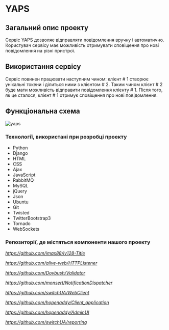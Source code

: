 # YAPS

## Загальний опис проекту
Сервіс YAPS дозволяє відправляти повідомлення вручну і автоматично. Користувач сервісу має можливість отримувати сповіщення про нові повідомлення на різні пристрої.

## Використання сервісу
Сервіс повинен працювати наступним чином: клієнт # 1 створює унікальні токени і ділиться ними з клієнтом # 2. Таким чином клієнт # 2 буде мати можливість відправити повідомлення клієнту # 1. Після того, як це сталося, клієнт # 1 отримує сповіщення про нові повідомлення.

## Функціональна схема

![yaps](https://cloud.githubusercontent.com/assets/8973906/5564447/09b033ec-8eca-11e4-867b-b40245c95c87.jpg)

### Технології, використані при розробці проекту 
* Python
* Django
* HTML
* CSS
* Ajax
* JavaScript
* RabbitMQ
* MySQL
* jQuery
* Json
* Ubuntu
* Git 
* Twisted
* TwitterBootstrap3
* Tornado
* WebSockets

### Репозиторії, де містяться компоненти нашого проекту

*https://github.com/imax88/lv128-Title*

*https://github.com/alive-web/HTTPListener*

*https://github.com/Dovbush/Validator*

*https://github.com/monsert/NotificationDispatcher*

*https://github.com/switchUA/WebClient*

*https://github.com/hopenaddy/Client_application*

*https://github.com/hopenaddy/AdminUI*

*https://github.com/switchUA/reporting*


